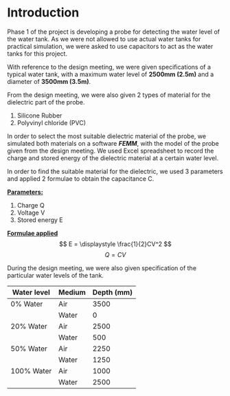 # Introduction
Phase 1 of the project is developing a probe for detecting the water level of the water tank. As we were not allowed to use actual water tanks for practical simulation, we were asked to use capacitors to act as the water tanks for this project.

With reference to the design meeting, we were given specifications of a typical water tank, with a maximum water level of **2500mm (2.5m)** and a diameter of **3500mm (3.5m)**.

From the design meeting, we were also given 2 types of material for the dielectric part of the probe.
1. Silicone Rubber
2. Polyvinyl chloride (PVC)

In order to select the most suitable dielectric material of the probe, we simulated both materials on a software ***FEMM***, with the model of the probe given from the design meeting. We used Excel spreadsheet to record the charge and stored energy of the dielectric material at a certain water level.

In order to find the suitable material for the dielectric, we used 3 parameters and applied 2 formulae to obtain the capacitance C.

**<u> Parameters: </u>**
1. Charge Q
2. Voltage V
3. Stored energy E

**<u> Formulae applied </u>**
$$ E = \displaystyle \frac{1}{2}CV^2 $$
$$ Q = CV $$

During the design meeting, we were also given specification of the particular water levels of the tank.

| Water level | Medium | Depth (mm) |
| --- | --- | --- |
| 0% Water | Air | 3500
| | Water | 0 |
|20% Water | Air | 2500 |
| | Water | 500 |
| 50% Water | Air | 2250 |
| | Water | 1250 |
| 100% Water | Air | 1000 |
| | Water | 2500 |
